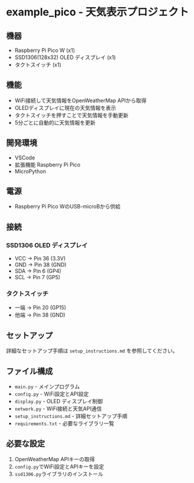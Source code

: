 # example_pico - 天気表示プロジェクト

## 機器
- Raspberry Pi Pico W (x1)
- SSD1306(128x32) OLED ディスプレイ (x1)
- タクトスイッチ (x1)

## 機能
- WiFi接続して天気情報をOpenWeatherMap APIから取得
- OLEDディスプレイに現在の天気情報を表示
- タクトスイッチを押すことで天気情報を手動更新
- 5分ごとに自動的に天気情報を更新

## 開発環境
- VSCode
- 拡張機能 Raspberry Pi Pico
- MicroPython

## 電源
- Raspberry Pi Pico WのUSB-microBから供給

## 接続
### SSD1306 OLED ディスプレイ
- VCC → Pin 36 (3.3V)
- GND → Pin 38 (GND)
- SDA → Pin 6 (GP4)
- SCL → Pin 7 (GP5)

### タクトスイッチ
- 一端 → Pin 20 (GP15)
- 他端 → Pin 38 (GND)

## セットアップ
詳細なセットアップ手順は `setup_instructions.md` を参照してください。

## ファイル構成
- `main.py` - メインプログラム
- `config.py` - WiFi設定とAPI設定
- `display.py` - OLED ディスプレイ制御
- `network.py` - WiFi接続と天気API通信
- `setup_instructions.md` - 詳細セットアップ手順
- `requirements.txt` - 必要なライブラリ一覧

## 必要な設定
1. OpenWeatherMap APIキーの取得
2. `config.py`でWiFi設定とAPIキーを設定
3. `ssd1306.py`ライブラリのインストール
